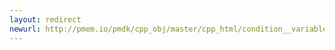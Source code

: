 ```yaml
---
layout: redirect
newurl: http://pmem.io/pmdk/cpp_obj/master/cpp_html/condition__variable_8hpp.html
---
```

